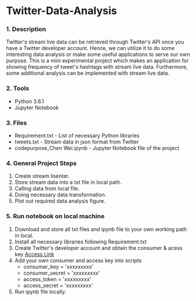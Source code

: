 # Twitter-Data-Analysis

### 1. Description 

Twitter's stream live data can be retrieved through Twitter's API once you have a Twitter developer account. Hence, we can utilize it to do some interesting data analysis or make some useful applications to serve our own purpose. This is a mini experimental project which makes an application for showing frequency of tweet's hashtags with stream live data. Furthermore, some additional analysis can be implemented with stream live data. 


### 2. Tools

 * Python 3.6.1
 * Jupyter Notebook

### 3. Files
 * Requirement.txt - List of necessary Python libraries
 * tweets.txt - Stream data in json format from Twitter
 * codepurpose_Chen Wei.ipynb - Jupyter Notebook file of the project

### 4. General Project Steps

1. Create stream lisenter.
2. Store stream data into a txt file in local path.
3. Calling data from local file.
4. Doing necessary data transformation.
5. Plot out required data analysis figure.


### 5. Run notebook on local machine

1. Download and store all txt files and ipynb file to your own working path in local.
3. Install all necessary libraries following Requirement.txt
4. Create Twitter's developer account and obtain the consumer & acess key  [Access Link](https://developer.twitter.com/en/apply-for-access)
5. Add your own consumer and access key into scripts
   * consumer_key = 'xxxxxxxxx'
   * consumer_secret = 'xxxxxxxxx' 
   * access_token = 'xxxxxxxxx'
   * access_secret = 'xxxxxxxxx'
6. Run ipynb file locally.
